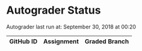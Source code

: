 # Autograder Status
Autograder last run at: September 30, 2018 at 00:20

| GitHub ID | Assignment | Graded Branch |
|-----------|------------|---------------|
